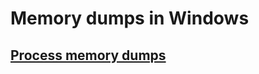 
Memory dumps in Windows
=======================

## [Process memory dumps](windows-process-memory-dumps.md) ##


